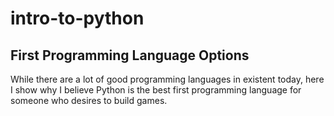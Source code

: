 # intro-to-python

## First Programming Language Options
While there are a lot of good programming languages in existent today, here I show why I believe Python is the best first programming
language for someone who desires to build games.

